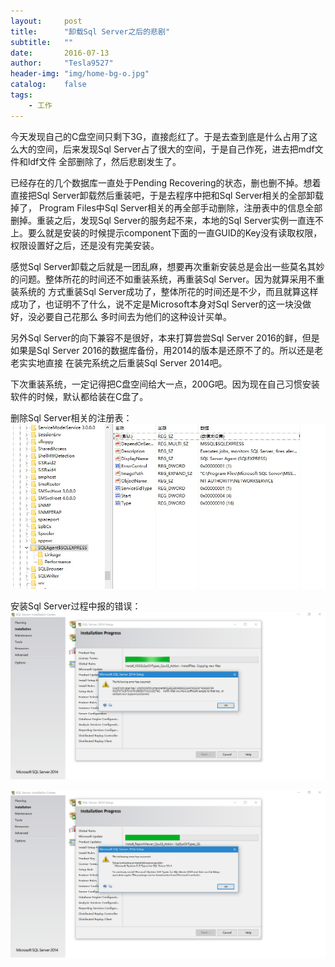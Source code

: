 ```yaml
---
layout:     post
title:      "卸载Sql Server之后的悲剧"
subtitle:   ""
date:       2016-07-13
author:     "Tesla9527"
header-img: "img/home-bg-o.jpg"
catalog:    false
tags:
    - 工作
---
```

今天发现自己的C盘空间只剩下3G，直接彪红了。于是去查到底是什么占用了这么大的空间，后来发现Sql Server占了很大的空间，于是自己作死，进去把mdf文件和ldf文件
全部删除了，然后悲剧发生了。

已经存在的几个数据库一直处于Pending Recovering的状态，删也删不掉。想着直接把Sql Server卸载然后重装吧，于是去程序中把和Sql Server相关的全部卸载掉了，
Program Files中Sql Server相关的再全部手动删除，注册表中的信息全部删掉。重装之后，发现Sql Server的服务起不来，本地的Sql Server实例一直连不上。要么就是安装的时候提示component下面的一直GUID的Key没有读取权限，权限设置好之后，还是没有完美安装。

感觉Sql Server卸载之后就是一团乱麻，想要再次重新安装总是会出一些莫名其妙的问题。整体所花的时间还不如重装系统，再重装Sql Server。因为就算采用不重装系统的
方式重装Sql Server成功了，整体所花的时间还是不少，而且就算这样成功了，也证明不了什么，说不定是Microsoft本身对Sql Server的这一块没做好，没必要自己花那么
多时间去为他们的这种设计买单。

另外Sql Server的向下兼容不是很好，本来打算尝尝Sql Server 2016的鲜，但是如果是Sql Server 2016的数据库备份，用2014的版本是还原不了的。所以还是老老实实地直接
在装完系统之后重装Sql Server 2014吧。

下次重装系统，一定记得把C盘空间给大一点，200G吧。因为现在自己习惯安装软件的时候，默认都给装在C盘了。

删除Sql Server相关的注册表：
![img](/img/in-post/Delete-SqlRelated-Regedit.jpg)

安装Sql Server过程中报的错误：
![img](/img/in-post/SqlServer-Installation_Issue-One.jpg)

![img](/img/in-post/SqlServer-Installation_Issue-Two.jpg)
